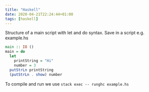 ```yaml
---
title: "Haskell"
date: 2020-04-21T22:24:44+01:00
tags: [haskell]
---
```


Structure of a main script with let and do syntax. Save in a script e.g. example.hs

```haskell
main :: IO ()
main = do
  let
    printString = "Hi"
    number = 3
  putStrLn printString
  (putStrLn . show) number


```
To compile and run we use `stack exec -- runghc example.hs`